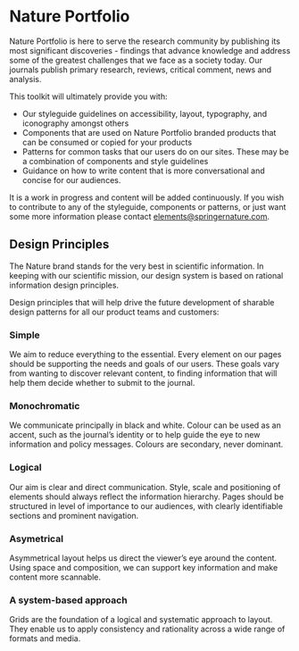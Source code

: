 # Nature Portfolio


Nature Portfolio is here to serve the research community by publishing its most significant discoveries - findings that advance knowledge and address some of the greatest challenges that we face as a society today. Our journals publish primary research, reviews, critical comment, news and analysis.  

This toolkit will ultimately provide you with:

- Our styleguide guidelines on accessibility, layout, typography, and iconography amongst others
- Components that are used on Nature Portfolio branded products that can be consumed or copied for your products
- Patterns for common tasks that our users do on our sites. These may be a combination of components and style guidelines
- Guidance on how to write content that is more conversational and concise for our audiences.


It is a work in progress and content will be added continuously. If you wish to contribute to any of the styleguide, components or patterns, or just want some more information please contact elements@springernature.com.

## Design Principles

The Nature brand stands for the very best in scientific information.
In keeping with our scientific mission, our design system is based on rational information design principles. 

Design principles that will help drive the future development of sharable design patterns for all our product teams and customers:

### Simple
We aim to reduce everything to the essential. Every element on our pages should be supporting the needs and goals of our users. These goals vary from wanting to discover relevant content, to finding information that will help them decide whether to submit to the journal. 

### Monochromatic
We communicate principally in black and white. Colour can be used as an accent, such as the journal’s identity or to help guide the eye to new information and policy messages. Colours are secondary, never dominant.


### Logical
Our aim is clear and direct communication. Style, scale and positioning of elements should always reflect the information hierarchy. Pages should be structured in level of importance to our audiences, with clearly identifiable sections and prominent navigation.

### Asymetrical
Asymmetrical layout helps us direct the viewer’s eye around the content. Using space and composition, we can support key information and make content more scannable.

### A system-based approach
Grids are the foundation of a logical and systematic approach to layout. They enable us to apply consistency and rationality across a wide range of formats and media. 


